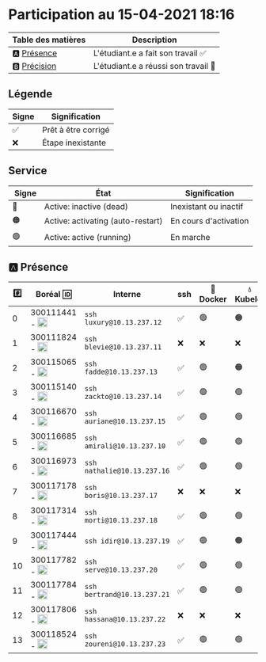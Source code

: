 # Participation au 15-04-2021 18:16

| Table des matières            | Description                                             |
|-------------------------------|---------------------------------------------------------|
| :a: [Présence](#a-présence)   | L'étudiant.e a fait son travail    :white_check_mark:   |
| :b: [Précision](#b-précision) | L'étudiant.e a réussi son travail  :tada:               |

## Légende

| Signe              | Signification                 |
|--------------------|-------------------------------|
| :white_check_mark: | Prêt à être corrigé           |
| :x:                | Étape inexistante             |

## Service

| Signe           | État                              | Signification                 |
|-----------------|-----------------------------------|-------------------------------|
| :red_circle:    | Active: inactive (dead)           | Inexistant ou inactif         |
| :orange_circle: | Active: activating (auto-restart) | En cours d'activation         |
| :green_circle:  | Active: active (running)          | En marche                     |

## :a: Présence

|:hash:| Boréal :id: | Interne | ssh | :whale: Docker | :droplet: Kubelet | :minidisc: iSCSI |:dvd: LV        |
|------|-------------|---------|-----|----------------|-------------------|------------------|----------------|
| 0 | 300111441 - <image src='https://avatars0.githubusercontent.com/u/55207099?s=460&v=4' width=20 height=20></image> | `ssh luxury@10.13.237.12` | :white_check_mark: | :green_circle: | :orange_circle: | :green_circle: | :white_check_mark: |
| 1 | 300111824 - <image src='https://avatars0.githubusercontent.com/u/54911706?s=460&v=4' width=20 height=20></image> | `ssh blevie@10.13.237.11` | :x: | :x: | :x: | :x: | :x: | :x: |
| 2 | 300115065 - <image src='https://avatars0.githubusercontent.com/u/54910778?s=460&v=4' width=20 height=20></image> | `ssh fadde@10.13.237.13` | :white_check_mark: | :green_circle: | :orange_circle: | :green_circle: | :white_check_mark: |
| 3 | 300115140 - <image src='https://avatars0.githubusercontent.com/u/54910329?s=460&v=4' width=20 height=20></image> | `ssh zackto@10.13.237.14` | :white_check_mark: | :green_circle: | :green_circle: | :green_circle: | :white_check_mark: |
| 4 | 300116670 - <image src='https://avatars0.githubusercontent.com/u/55238107?s=460&v=4' width=20 height=20></image> | `ssh auriane@10.13.237.15` | :white_check_mark: | :green_circle: | :green_circle: | :green_circle: | :white_check_mark: |
| 5 | 300116685 - <image src='https://avatars0.githubusercontent.com/u/54910751?s=460&v=4' width=20 height=20></image> | `ssh amirali@10.13.237.10` | :white_check_mark: | :green_circle: | :green_circle: | :green_circle: | :white_check_mark: |
| 6 | 300116973 - <image src='https://avatars0.githubusercontent.com/u/54910252?s=460&v=4' width=20 height=20></image> | `ssh nathalie@10.13.237.16` | :white_check_mark: | :green_circle: | :green_circle: | :green_circle: | :white_check_mark: |
| 7 | 300117178 - <image src='https://avatars0.githubusercontent.com/u/54910937?s=460&v=4' width=20 height=20></image> | `ssh boris@10.13.237.17` | :x: | :x: | :x: | :x: | :x: | :x: |
| 8 | 300117314 - <image src='https://avatars0.githubusercontent.com/u/54910700?s=460&v=4' width=20 height=20></image> | `ssh morti@10.13.237.18` | :white_check_mark: | :green_circle: | :green_circle: | :green_circle: | :white_check_mark: |
| 9 | 300117444 - <image src='https://avatars0.githubusercontent.com/u/54910261?s=460&v=4' width=20 height=20></image> | `ssh idir@10.13.237.19` | :white_check_mark: | :green_circle: | :orange_circle: | :green_circle: | :white_check_mark: |
| 10 | 300117782 - <image src='https://avatars0.githubusercontent.com/u/56364697?s=460&v=4' width=20 height=20></image> | `ssh serve@10.13.237.20` | :white_check_mark: | :green_circle: | :green_circle: | :green_circle: | :white_check_mark: |
| 11 | 300117784 - <image src='https://avatars0.githubusercontent.com/u/54910102?s=460&v=4' width=20 height=20></image> | `ssh bertrand@10.13.237.21` | :white_check_mark: | :green_circle: | :green_circle: | :green_circle: | :white_check_mark: |
| 12 | 300117806 - <image src='https://avatars0.githubusercontent.com/u/54910103?s=460&v=4' width=20 height=20></image> | `ssh hassana@10.13.237.22` | :x: | :x: | :x: | :x: | :x: | :x: |
| 13 | 300118524 - <image src='https://avatars0.githubusercontent.com/u/56364857?s=460&v=4' width=20 height=20></image> | `ssh zoureni@10.13.237.23` | :white_check_mark: | :green_circle: | :green_circle: | :green_circle: | :white_check_mark: |
